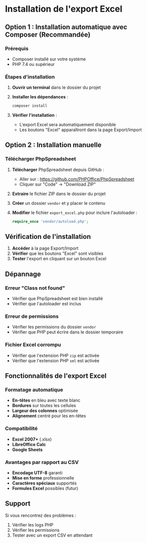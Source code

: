 # Installation de l'export Excel

## Option 1 : Installation automatique avec Composer (Recommandée)

### Prérequis
- Composer installé sur votre système
- PHP 7.4 ou supérieur

### Étapes d'installation

1. **Ouvrir un terminal** dans le dossier du projet
2. **Installer les dépendances** :
   ```bash
   composer install
   ```

3. **Vérifier l'installation** :
   - L'export Excel sera automatiquement disponible
   - Les boutons "Excel" apparaîtront dans la page Export/Import

## Option 2 : Installation manuelle

### Télécharger PhpSpreadsheet

1. **Télécharger** PhpSpreadsheet depuis GitHub :
   - Aller sur : https://github.com/PHPOffice/PhpSpreadsheet
   - Cliquer sur "Code" → "Download ZIP"

2. **Extraire** le fichier ZIP dans le dossier du projet

3. **Créer** un dossier `vendor` et y placer le contenu

4. **Modifier** le fichier `export_excel.php` pour inclure l'autoloader :
   ```php
   require_once 'vendor/autoload.php';
   ```

## Vérification de l'installation

1. **Accéder** à la page Export/Import
2. **Vérifier** que les boutons "Excel" sont visibles
3. **Tester** l'export en cliquant sur un bouton Excel

## Dépannage

### Erreur "Class not found"
- Vérifier que PhpSpreadsheet est bien installé
- Vérifier que l'autoloader est inclus

### Erreur de permissions
- Vérifier les permissions du dossier `vendor`
- Vérifier que PHP peut écrire dans le dossier temporaire

### Fichier Excel corrompu
- Vérifier que l'extension PHP `zip` est activée
- Vérifier que l'extension PHP `xml` est activée

## Fonctionnalités de l'export Excel

### Formatage automatique
- **En-têtes** en bleu avec texte blanc
- **Bordures** sur toutes les cellules
- **Largeur des colonnes** optimisée
- **Alignement** centré pour les en-têtes

### Compatibilité
- **Excel 2007+** (.xlsx)
- **LibreOffice Calc**
- **Google Sheets**

### Avantages par rapport au CSV
- **Encodage UTF-8** garanti
- **Mise en forme** professionnelle
- **Caractères spéciaux** supportés
- **Formules Excel** possibles (futur)

## Support

Si vous rencontrez des problèmes :
1. Vérifier les logs PHP
2. Vérifier les permissions
3. Tester avec un export CSV en attendant 
